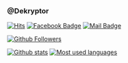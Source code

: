 ### @Dekryptor

[![Hits](https://hits.seeyoufarm.com/api/count/incr/badge.svg?url=https%3A%2F%2Fgithub.com%2Fcqtd)](https://github.com/Dekryptor)
[![Facebook Badge](https://img.shields.io/badge/-Facebook-1877f2?style=flat-square&logo=Facebook&logoColor=white&link=https://facebook.com/5richsoft/)](https://facebook.com/5richsoft/)
[![Mail Badge](https://img.shields.io/badge/-Gmail-d14836?style=flat-square&logo=Gmail&logoColor=white&link=mailto:5richdev@gmail.com)](mailto:5richdev@gmail.com)  

[![Github Followers](https://img.shields.io/github/followers/Dekryptor?color=06d6a0&label=Github%20Followers&style=for-the-badge)](https://github.com/Dekryptor?tab=followers)

[![Github stats](https://github-readme-stats.vercel.app/api?username=Dekryptor&show_icons=true&title_color=fff&icon_color=79ff97&text_color=9f9f9f&bg_color=151515&count_private=true)](https://github.com/Dekryptor)
[![Most used languages](https://github-readme-stats.vercel.app/api/top-langs/?username=Dekryptor&layout=compact&show_icons=true&title_color=fff&icon_color=79ff97&text_color=9f9f9f&bg_color=151515&count_private=true)](https://github.com/Dekryptor)
